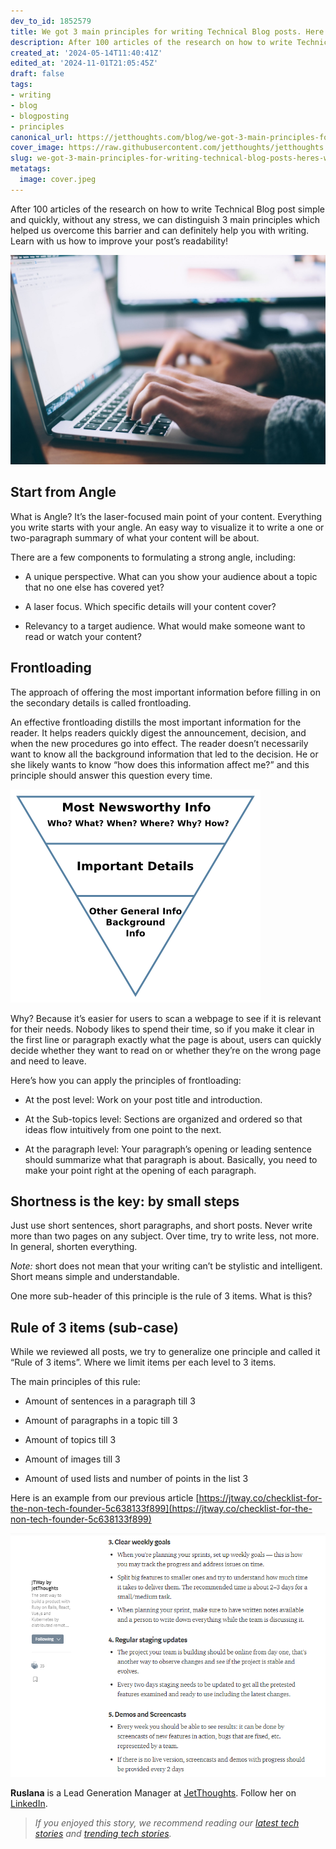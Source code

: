 ```yaml
---
dev_to_id: 1852579
title: We got 3 main principles for writing Technical Blog posts. Here’s what we learned.
description: After 100 articles of the research on how to write Technical Blog post simple and quickly, without...
created_at: '2024-05-14T11:40:41Z'
edited_at: '2024-11-01T21:05:45Z'
draft: false
tags:
- writing
- blog
- blogposting
- principles
canonical_url: https://jetthoughts.com/blog/we-got-3-main-principles-for-writing-technical-blog-posts-heres-what-learned/
cover_image: https://raw.githubusercontent.com/jetthoughts/jetthoughts.github.io/master/content/blog/we-got-3-main-principles-for-writing-technical-blog-posts-heres-what-learned/cover.jpeg
slug: we-got-3-main-principles-for-writing-technical-blog-posts-heres-what-learned
metatags:
  image: cover.jpeg
---
```

After 100 articles of the research on how to write Technical Blog post simple and quickly, without any stress, we can distinguish 3 main principles which helped us overcome this barrier and can definitely help you with writing. Learn with us how to improve your post’s readability!

![Photo by [Glenn Carstens-Peters](https://unsplash.com/@glenncarstenspeters?utm_source=unsplash&utm_medium=referral&utm_content=creditCopyText) on [Unsplash](https://unsplash.com/s/photos/typing?utm_source=unsplash&utm_medium=referral&utm_content=creditCopyText)](file_0.jpeg)

## Start from Angle

What is Angle? It’s the laser-focused main point of your content. Everything you write starts with your angle. An easy way to visualize it to write a one or two-paragraph summary of what your content will be about.

There are a few components to formulating a strong angle, including:

* A unique perspective. What can you show your audience about a topic that no one else has covered yet?

* A laser focus. Which specific details will your content cover?

* Relevancy to a target audience. What would make someone want to read or watch your content?

## Frontloading

The approach of offering the most important information before filling in on the secondary details is called frontloading.

An effective frontloading distills the most important information for the reader. It helps readers quickly digest the announcement, decision, and when the new procedures go into effect. The reader doesn’t necessarily want to know all the background information that led to the decision. He or she likely wants to know “how does this information affect me?” and this principle should answer this question every time.

![](file_1.png)

Why? Because it’s easier for users to scan a webpage to see if it is relevant for their needs. Nobody likes to spend their time, so if you make it clear in the first line or paragraph exactly what the page is about, users can quickly decide whether they want to read on or whether they’re on the wrong page and need to leave.

Here’s how you can apply the principles of frontloading:

* At the post level: Work on your post title and introduction.

* At the Sub-topics level: Sections are organized and ordered so that ideas flow intuitively from one point to the next.

* At the paragraph level: Your paragraph’s opening or leading sentence should summarize what that paragraph is about. Basically, you need to make your point right at the opening of each paragraph.

## Shortness is the key: by small steps

Just use short sentences, short paragraphs, and short posts. Never write more than two pages on any subject. Over time, try to write less, not more. In general, shorten everything.

*Note:* short does not mean that your writing can’t be stylistic and intelligent. Short means simple and understandable.

One more sub-header of this principle is the rule of 3 items. What is this?

## Rule of 3 items (sub-case)

While we reviewed all posts, we try to generalize one principle and called it “Rule of 3 items”. Where we limit items per each level to 3 items.

The main principles of this rule:

* Amount of sentences in a paragraph till 3

* Amount of paragraphs in a topic till 3

* Amount of topics till 3

* Amount of images till 3

* Amount of used lists and number of points in the list 3

Here is an example from our previous article [https://jtway.co/checklist-for-the-non-tech-founder-5c638133f899](https://jtway.co/checklist-for-the-non-tech-founder-5c638133f899)

![](file_2.jpeg)

**Ruslana** is a Lead Generation Manager at [JetThoughts](https://www.jetthoughts.com/). Follow her on [LinkedIn](https://www.linkedin.com/in/ruslana-brykaliuk-970016135/).
>  *If you enjoyed this story, we recommend reading our [latest tech stories](https://jtway.co/latest) and [trending tech stories](https://jtway.co/trending).*
